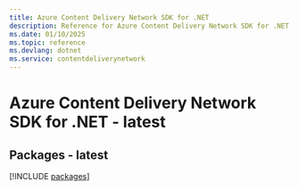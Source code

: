 ```yaml
---
title: Azure Content Delivery Network SDK for .NET
description: Reference for Azure Content Delivery Network SDK for .NET
ms.date: 01/10/2025
ms.topic: reference
ms.devlang: dotnet
ms.service: contentdeliverynetwork
---
```

# Azure Content Delivery Network SDK for .NET - latest
## Packages - latest
[!INCLUDE [packages](content-delivery-network-index.md)]